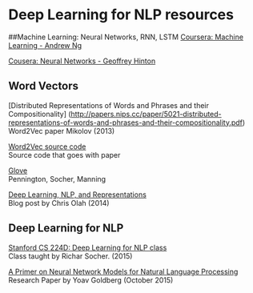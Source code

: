 # Deep Learning for NLP resources

##Machine Learning: Neural Networks, RNN, LSTM
[Coursera: Machine Learning - Andrew Ng](https://www.coursera.org/learn/machine-learning/home/welcome?module=tN10A)  

[Cousera: Neural Networks - Geoffrey Hinton](https://class.coursera.org/neuralnets-2012-001/lecture)  

## Word Vectors
[Distributed Representations of Words and Phrases and their Compositionality]
(http://papers.nips.cc/paper/5021-distributed-representations-of-words-and-phrases-and-their-compositionality.pdf)  
Word2Vec paper Mikolov (2013)

[Word2Vec source code](https://code.google.com/p/word2vec/)  
Source code that goes with paper

[Glove](http://nlp.stanford.edu/projects/glove/)  
Pennington, Socher, Manning

[Deep Learning, NLP, and Representations](http://colah.github.io/posts/2014-07-NLP-RNNs-Representations/)  
Blog post by Chris Olah (2014)

## Deep Learning for NLP

[Stanford CS 224D: Deep Learning for NLP class](cs224d.stanford.edu/syllabus.html)  
Class taught by Richar Socher. (2015)  

[A Primer on Neural Network Models for Natural Language Processing](http://u.cs.biu.ac.il/~yogo/nnlp.pdf)  
Research Paper by Yoav Goldberg (October 2015)  

